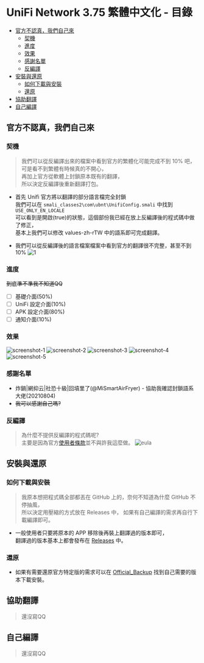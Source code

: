 # UniFi Network 3.75 繁體中文化 - 目錄

* [官方不認真，我們自己來](#官方不認真，我們自己來)
  * [契機](#契機)
  * [進度](#進度)
  * [效果](#效果)
  * [感謝名單](#感謝名單)
  * [反編譯](#反編譯)
* [安裝與還原](#安裝與還原)
  * [如何下載與安裝](#如何下載與安裝)
  * [還原](#還原)
* [協助翻譯](#協助翻譯)
* [自己編譯](#自己編譯)

## 官方不認真，我們自己來
### 契機
>我們可以從反編譯出來的檔案中看到官方的繁體化可能完成不到 10% 吧，  
可是看不到繁體有時候真的不開心，  
再加上官方從軟體上封鎖原本既有的翻譯，  
所以決定反編譯後重新翻譯打包。

*  首先 Unifi 官方將以翻譯的部分語言檔完全封鎖  
我們可以在 `smali_classes2\com\ubnt\UnifiConfig.smali` 中找到 `USE_ONLY_EN_LOCALE`  
可以看到是開啟(true)的狀態，這個部份我已經在放上反編譯後的程式碼中做了修正，  
基本上我們可以修改 values-zh-rTW 中的語系即可完成翻譯。

*  我們可以從反編譯後的語言檔案檔案中看到官方的翻譯很不完整，甚至不到 10%
![1](https://github.com/cracky5322/UniFi-Network-Apk-zh_TW/blob/main/image/1.png?raw=true "1")
### 進度
~~到底準不準我不知道QQ~~
- [ ] 基礎介面(50%)
- [ ] UniFi 設定介面(10%)
- [ ] APK 設定介面(80%)
- [ ] 通知介面(10%)
### 效果
![screenshot-1](https://github.com/cracky5322/UniFi-Network-Apk-zh_TW/blob/main/image/screenshot/1.png?raw=true "screenshot-1")
![screenshot-2](https://github.com/cracky5322/UniFi-Network-Apk-zh_TW/blob/main/image/screenshot/2.png?raw=true "screenshot-2")
![screenshot-3](https://github.com/cracky5322/UniFi-Network-Apk-zh_TW/blob/main/image/screenshot/3.png?raw=true "screenshot-3")
![screenshot-4](https://github.com/cracky5322/UniFi-Network-Apk-zh_TW/blob/main/image/screenshot/4.png?raw=true "screenshot-4")
![screenshot-5](https://github.com/cracky5322/UniFi-Network-Apk-zh_TW/blob/main/image/screenshot/5.png?raw=true "screenshot-5")
### 感謝名單
*  炸鍋|網抑云|社恐十級|回墳里了(@MiSmartAirFryer) - 協助我確認封鎖語系大佬(20210804)
*  ~~我可以感謝自己嗎?~~
### 反編譯
>為什麼不提供反編譯的程式碼呢?  
主要是因為官方[使用者條款](https://www.ui.com/eula/)並不與許我這麼做。
![eula](https://github.com/cracky5322/UniFi-Network-Apk-zh_TW/blob/main/image/eula.png?raw=true "eula")

## 安裝與還原
### 如何下載與安裝
>我原本想把程式碼全部都丟在 GitHub 上的，奈何不知道為什麼 GitHub 不停抽風，  
所以決定用壓縮的方式放在 Releases 中， 如果有自己編譯的需求再自行下載編譯即可。

*  一般使用者只要將原本的 APP 移除後再裝上翻譯過的版本即可，  
翻譯過的版本基本上都會發布在 [Releases](https://github.com/cracky5322/UniFi-Network-Apk-zh_TW/releases) 中。
### 還原
*  如果有需要還原官方特定版的需求可以在 [Official_Backup](https://github.com/cracky5322/UniFi-Network-Apk-zh_TW/tree/main/Official_Backup) 找到自己需要的版本下載安裝。




## 協助翻譯
>還沒寫QQ


## 自己編譯
>還沒寫QQ
